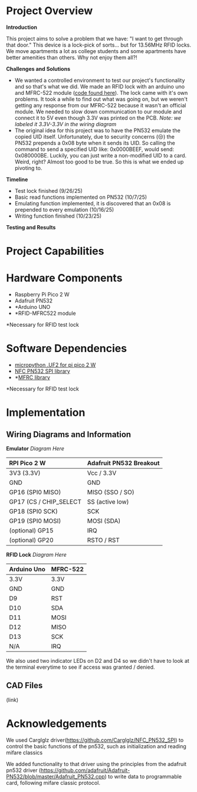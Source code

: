 # Project Overview

**Introduction**

This project aims to solve a problem that we have: "I want to get through that door." This device is a lock-pick of sorts... but for 13.56MHz RFID locks. We move apartments a lot as college students and some apartments have better amenities than others. Why not enjoy them all?!

**Challenges and Solutions**

- We wanted a controlled environment to test our project's functionality and so that's what we did. We made an RFID lock with an arduino uno and MFRC-522 module ([code found here](RFID_lock/RFID_lock.ino)). The lock came with it's own problems. It took a while to find out what was going on, but we weren't getting any response from our MFRC-522 because it wasn't an official module. We needed to slow down communication to our module and connect it to 5V even though 3.3V was printed on the PCB. *Note: we labeled it 3.3V-3.3V in the wiring diagram*
- The original idea for this project was to have the PN532 emulate the copied UID itself. Unfortunately, due to security concerns (😒) the PN532 prepends a 0x08 byte when it sends its UID. So calling the command to send a specified UID like: 0x0000BEEF, would send: 0x080000BE. Luckily, you can just write a non-modified UID to a card. Weird, right? Almost too good to be true. So this is what we ended up pivoting to.

**Timeline**

- Test lock finished (9/26/25)
- Basic read functions implemented on PN532 (10/7/25)
- Emulating function implemented, it is discovered that an 0x08 is prepended to every emulation (10/16/25)
- Writing function finished (10/23/25)

**Testing and Results**

# Project Capabilities



# Hardware Components

 - Raspberry Pi Pico 2 W
 - Adafruit PN532
 - *Arduino UNO
 - *RFID-MFRC522 module

*Necessary for RFID test lock


# Software Dependencies

 - [micropython .UF2 for pi pico 2 W](https://www.raspberrypi.com/documentation/microcontrollers/micropython.html)
 - [NFC PN532 SPI library](https://github.com/Carglglz/NFC_PN532_SPI?tab=readme-ov-file)
 - *[MFRC library](https://docs.arduino.cc/libraries/mfrc522)

*Necessary for RFID test lock

# Implementation


## Wiring Diagrams and Information

**Emulator**
*Diagram Here*

| RPI Pico 2 W | Adafruit PN532 Breakout |
|:------|:------|
| 3V3 (3.3V) | Vcc / 3.3V |
| GND | GND |
| GP16 (SPI0 MISO) | MISO (SSO / SO) |
| GP17 (CS / CHIP_SELECT | SS   (active low) |
| GP18 (SPI0 SCK) | SCK |
| GP19 (SPI0 MOSI) | MOSI (SDA) |
| (optional) GP15 | IRQ |
| (optional) GP20 | RSTO / RST |


**RFID Lock**
*Diagram Here*

| Arduino Uno | MFRC-522 |
|:----|:----|
| 3.3V | 3.3V |
| GND | GND |
| D9 | RST |
| D10 | SDA |
| D11 | MOSI |
| D12 | MISO |
| D13 | SCK |
| N/A | IRQ |

We also used two indicator LEDs on D2 and D4 so we didn't have to look at the terminal everytime to see if access was granted / denied. 

## CAD Files

(link)

# Acknowledgements
We used Carglglz driver(https://github.com/Carglglz/NFC_PN532_SPI) to control the basic functions of the pn532, such as initialization and reading mifare classics

We added functionality to that driver using the principles from the adafruit pn532 driver (https://github.com/adafruit/Adafruit-PN532/blob/master/Adafruit_PN532.cpp) to write data to programmable card, following mifare classic protocol. 
